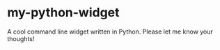 # my-python-widget

A cool command line widget written in Python.
Please let me know your thoughts!
